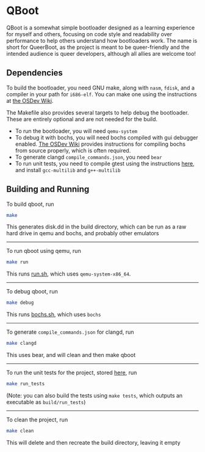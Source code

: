 # QBoot
QBoot is a somewhat simple bootloader designed as a learning experience for myself and others, focusing on code style and readability over performance to help others understand how bootloaders work. The name is short for QueerBoot, as the project is meant to be queer-friendly and the intended audience is queer developers, although all allies are welcome too!

## Dependencies
To build the bootloader, you need GNU make, along with `nasm`, `fdisk`, and a compiler in your path for `i686-elf`. You can make one using the instructions at [the OSDev Wiki](https://wiki.osdev.org/GCC_Cross-Compiler).

The Makefile also provides several targets to help debug the bootloader. These are entirely optional and are not needed for the build. 
- To run the bootloader, you will need `qemu-system`
- To debug it with bochs, you will need bochs compiled with gui debugger enabled. [The OSDev Wiki](https://wiki.osdev.org/Bochs) provides instructions for compiling bochs from source properly, which is often required.
- To generate clangd `compile_commands.json`, you need `bear`
- To run unit tests, you need to compile gtest using the instructions [here](https://stackoverflow.com/questions/38594169/how-to-reconfigure-google-test-for-a-32-bit-embedded-software), and install `gcc-multilib` and `g++-multilib`

## Building and Running
To build qboot, run
```bash
make
```
This generates disk.dd in the build directory, which can be run as a raw hard drive in qemu and bochs, and probably other emulators
***
To run qboot using qemu, run
```bash
make run
```
This runs [run.sh](scripts/run.sh), which uses `qemu-system-x86_64`.
***
To debug qboot, run 
```bash
make debug
```
This runs [bochs.sh](scripts/bochs.sh), which uses `bochs`
***
To generate `compile_commands.json` for clangd, run
```bash
make clangd 
```
This uses bear, and will clean and then make qboot
***
To run the unit tests for the project, stored [here](test/), run
```bash
make run_tests
```
(Note: you can also build the tests using `make tests`, which outputs an executable as `build/run_tests`)
***
To clean the project, run
```bash
make clean
```
This will delete and then recreate the build directory, leaving it empty